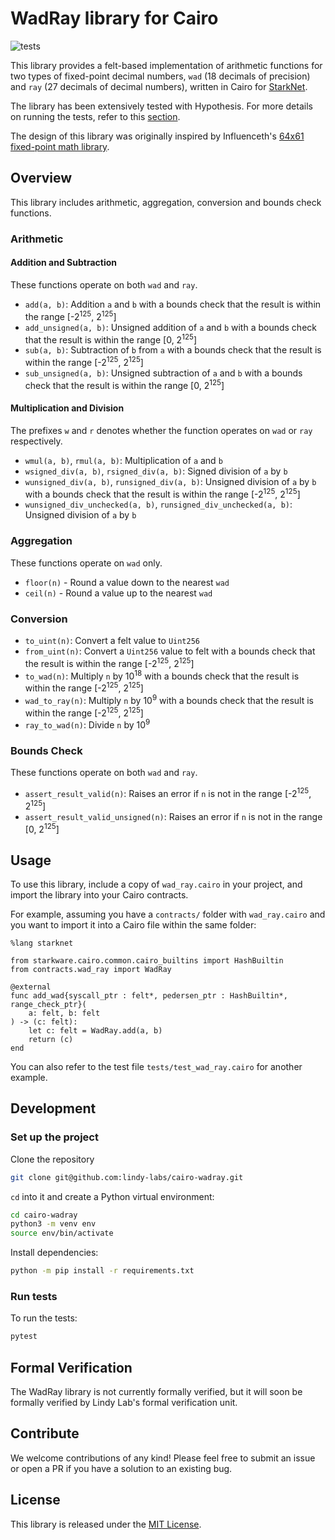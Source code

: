 # WadRay library for Cairo

![tests](https://github.com/lindy-labs/cairo-wadray/actions/workflows/tests.yml/badge.svg)

This library provides a felt-based implementation of arithmetic functions for two types of fixed-point decimal numbers, `wad` (18 decimals of precision) and `ray` (27 decimals of decimal numbers), written in Cairo for [StarkNet](https://www.cairo-lang.org/docs/).

The library has been extensively tested with Hypothesis. For more details on running the tests, refer to this [section](#run-tests).

The design of this library was originally inspired by Influenceth's [64x61 fixed-point math library](https://github.com/influenceth/cairo-math-64x61).

## Overview

This library includes arithmetic, aggregation, conversion and bounds check functions.

### Arithmetic

#### Addition and Subtraction

These functions operate on both `wad` and `ray`.

- `add(a, b)`: Addition `a` and `b` with a bounds check that the result is within the range [-2<sup>125</sup>, 2<sup>125</sup>]
- `add_unsigned(a, b)`: Unsigned addition of `a` and `b` with a bounds check that the result is within the range [0, 2<sup>125</sup>]
- `sub(a, b)`: Subtraction of `b` from `a` with a bounds check that the result is within the range [-2<sup>125</sup>, 2<sup>125</sup>]
- `sub_unsigned(a, b)`: Unsigned subtraction of `a` and `b` with a bounds check that the result is within the range [0, 2<sup>125</sup>]

#### Multiplication and Division

The prefixes `w` and `r` denotes whether the function operates on `wad` or `ray` respectively.

- `wmul(a, b)`, `rmul(a, b)`: Multiplication of `a` and `b`
- `wsigned_div(a, b)`, `rsigned_div(a, b)`: Signed division of `a` by `b`
- `wunsigned_div(a, b)`, `runsigned_div(a, b)`: Unsigned division of `a` by `b` with a bounds check that the result is within the range [-2<sup>125</sup>, 2<sup>125</sup>]
- `wunsigned_div_unchecked(a, b)`, `runsigned_div_unchecked(a, b)`: Unsigned division of `a` by `b`

### Aggregation

These functions operate on `wad` only.

- `floor(n)` - Round a value down to the nearest `wad`
- `ceil(n)` - Round a value up to the nearest `wad`

### Conversion

- `to_uint(n)`: Convert a felt value to `Uint256`
- `from_uint(n)`: Convert a `Uint256` value to felt with a bounds check that the result is within the range [-2<sup>125</sup>, 2<sup>125</sup>]
- `to_wad(n)`: Multiply `n` by 10<sup>18</sup> with a bounds check that the result is within the range [-2<sup>125</sup>, 2<sup>125</sup>]
- `wad_to_ray(n)`: Multiply `n` by 10<sup>9</sup> with a bounds check that the result is within the range [-2<sup>125</sup>, 2<sup>125</sup>]
- `ray_to_wad(n)`: Divide `n` by 10<sup>9</sup>

### Bounds Check

These functions operate on both `wad` and `ray`.

- `assert_result_valid(n)`: Raises an error if `n` is not in the range [-2<sup>125</sup>, 2<sup>125</sup>]
- `assert_result_valid_unsigned(n)`: Raises an error if `n` is not in the range [0, 2<sup>125</sup>]

## Usage

To use this library, include a copy of `wad_ray.cairo` in your project, and import the library into your Cairo contracts.

For example, assuming you have a `contracts/` folder with `wad_ray.cairo` and you want to import it into a Cairo file within the same folder:

```cairo
%lang starknet

from starkware.cairo.common.cairo_builtins import HashBuiltin
from contracts.wad_ray import WadRay

@external
func add_wad{syscall_ptr : felt*, pedersen_ptr : HashBuiltin*, range_check_ptr}(
    a: felt, b: felt
) -> (c: felt):
    let c: felt = WadRay.add(a, b)
    return (c)
end
```

You can also refer to the test file `tests/test_wad_ray.cairo` for another example.

## Development

### Set up the project

Clone the repository

```bash
git clone git@github.com:lindy-labs/cairo-wadray.git
```

`cd` into it and create a Python virtual environment:

```bash
cd cairo-wadray
python3 -m venv env
source env/bin/activate
```

Install dependencies:

```bash
python -m pip install -r requirements.txt
```

### Run tests

To run the tests:

```bash
pytest
```

## Formal Verification
The WadRay library is not currently formally verified, but it will soon be formally verified by Lindy Lab's formal verification unit. 


## Contribute

We welcome contributions of any kind! Please feel free to submit an issue or open a PR if you have a solution to an existing bug.

## License

This library is released under the [MIT License](LICENSE).
